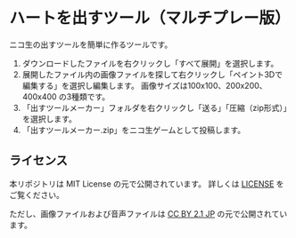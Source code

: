 # ハートを出すツール（マルチプレー版）

ニコ生の出すツールを簡単に作るツールです。

1. ダウンロードしたファイルを右クリックし「すべて展開」を選択します。
2. 展開したファイル内の画像ファイルを探して右クリックし「ペイント3Dで編集する」を選択し編集します。
画像サイズは100x100、200x200、400x400 の3種類です。
3. 「出すツールメーカー」フォルダを右クリックし「送る」「圧縮（zip形式）」を選択します。
4. 「出すツールメーカー.zip」をニコ生ゲームとして投稿します。

## ライセンス

本リポジトリは MIT License の元で公開されています。
詳しくは [LICENSE](./LICENSE) をご覧ください。
 
ただし、画像ファイルおよび音声ファイルは
[CC BY 2.1 JP](https://creativecommons.org/licenses/by/2.1/jp/) の元で公開されています。
